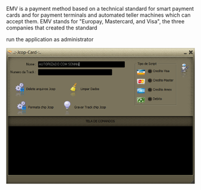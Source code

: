 EMV is a payment method based on a technical standard for smart payment cards and for payment terminals and automated teller machines which can accept them. EMV stands for "Europay, Mastercard, and Visa", the three companies that created the standard

run the application as administrator

![SDA-EMV-Chip-Writer-By-Paws](https://github.com/sudo73/SDA-EMV-Chip-Writer-By-Paws/blob/main/SDA%20EMV%20Chip%20Writer%20By%20Paws.png)

